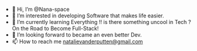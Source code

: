 - 👋 Hi, I’m @Nana-space
- 👀 I’m interested in developing Software that makes life easier.
- 🌱 I’m currently learning Everything !! is there something uncool in Tech ? On the Road to Become Full-Stack!
- 💞️ I’m looking forward to became an even better Dev.
- 📫 How to reach me natalievanderputten@gmail.com

<!---
Nana-space/Nana-space is a ✨ special ✨ repository because its `README.md` (this file) appears on your GitHub profile.
You can click the Preview link to take a look at your changes.
--->
